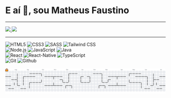 <h1>E aí 👋, sou Matheus Faustino</h1>

<hr>

<div>
  <a href="https://github.com/matheusfdosan">
    <img height="180em" src="https://github-readme-stats.vercel.app/api?username=matheusfdosan&show_icons=true&theme=dracula&include_all_commits=true&count_private=false"/>
    <img height="180em" src="https://github-readme-stats.vercel.app/api/top-langs/?username=matheusfdosan&layout=compact&theme=dracula"/>
  </a>
</div>

<hr>

<div>
  <img src="https://img.shields.io/badge/-HTML5-E34F26?style=for-the-badge&logo=html5&logoColor=white" alt="HTML5">
  <img src="https://img.shields.io/badge/-CSS3-1572B6?style=for-the-badge&logo=css3" alt="CSS3">
  <img src="https://img.shields.io/badge/-SASS-cc6699?style=for-the-badge&logo=sass&logoColor=white" alt="SASS">
  <img src="https://img.shields.io/badge/-Tailwind%20CSS-06b6d4?style=for-the-badge&logo=tailwindcss&logoColor=white" alt="Tailwind CSS">
  <br>
  <img src="https://img.shields.io/badge/-Node.js-339933?style=for-the-badge&logo=node.js&logoColor=white" alt="Node.js">
  <img src="https://img.shields.io/badge/Javascript-F7DF1E.svg?style=for-the-badge&logo=javascript&logoColor=121212" alt="JavaScript">
  <img src="https://img.shields.io/badge/-Java-FF5733.svg?style=for-the-badge&logo=coffeescript&logoColor=ffffff" alt="Java">
  <br >
  <img src="https://img.shields.io/badge/-React-06b6d4?style=for-the-badge&logo=react&logoColor=white" alt="React">
  <img src="https://img.shields.io/badge/-React%20Native-0e7091?style=for-the-badge&logo=react&logoColor=white" alt="React-Native">
  <img src="https://img.shields.io/badge/-Typescript-2f74c0?style=for-the-badge&logo=typescript&logoColor=white" alt="TypeScript">
  <br>
  <img src="https://img.shields.io/badge/-Git-E34F26?style=for-the-badge&logo=git&logoColor=white" alt="Git">
  <img src="https://img.shields.io/badge/-Github-232323?style=for-the-badge&logo=github&logoColor=white" alt="Github">
</div>

<!-- ![snake game](https://github.com/matheusfdosan/matheusfdosan/blob/output/github-contribution-grid-snake-dark.svg) -->

<br>

<picture>
  <source media="(prefers-color-scheme: dark)" srcset="https://raw.githubusercontent.com/matheusfdosan/matheusfdosan/output/pacman-contribution-graph-dark.svg">
  <source media="(prefers-color-scheme: light)" srcset="https://raw.githubusercontent.com/matheusfdosan/matheusfdosan/output/pacman-contribution-graph.svg">
  <img alt="pacman contribution graph" src="https://raw.githubusercontent.com/matheusfdosan/matheusfdosan/output/pacman-contribution-graph.svg">
</picture>

